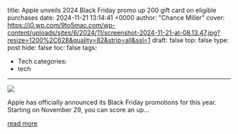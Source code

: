 title: Apple unveils 2024 Black Friday promo up 200 gift card on eligible purchases
date: 2024-11-21 13:14:41 +0000
author: "Chance Miller"
cover: https://i0.wp.com/9to5mac.com/wp-content/uploads/sites/6/2024/11/screenshot-2024-11-21-at-08.13.47.jpg?resize=1200%2C628&quality=82&strip=all&ssl=1
draft: false
top: false
type: post
hide: false
toc: false
tags:
  - Tech
categories:
  - tech
---

![](https://i0.wp.com/9to5mac.com/wp-content/uploads/sites/6/2024/11/screenshot-2024-11-21-at-08.13.47.jpg?resize=1200%2C628&quality=82&strip=all&ssl=1)

Apple has officially announced its Black Friday promotions for this year. Starting on November 29, you can score an up...

[read more](https://9to5mac.com/2024/11/21/apple-black-friday-2024-promo/)

